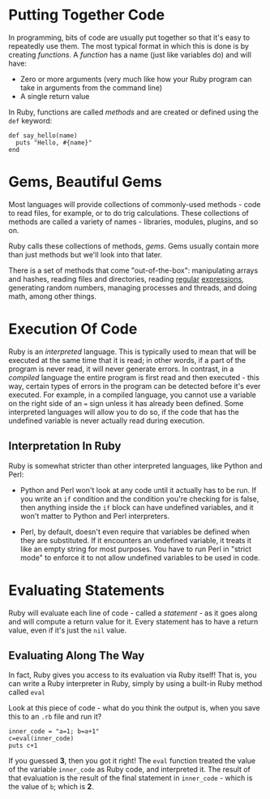 # Putting Together Code

In programming, bits of code are usually put together so that it's
easy to repeatedly use them. The most typical format in which this is
done is by creating _functions_. A _function_ has a name (just like
variables do) and will have:

* Zero or more arguments (very much like how your Ruby program can take in arguments from the command line)
* A single return value

In Ruby, functions are called _methods_ and are created or defined using the `def` keyword:

    def say_hello(name)
      puts "Hello, #{name}"
    end

# Gems, Beautiful Gems

Most languages will provide collections of commonly-used methods -
code to read files, for example, or to do trig calculations. These collections of methods are called a variety of names - libraries, modules, plugins, and so on. 

Ruby calls these collections of methods, _gems_. Gems usually contain
more than just methods but we'll look into that later.

There is a set of methods that come "out-of-the-box": manipulating
arrays and hashes, reading files and directories, reading
[regular](http://net.tutsplus.com/tutorials/javascript-ajax/you-dont-know-anything-about-regular-expressions/)
[expressions](http://www.grymoire.com/Unix/Regular.html), generating
random numbers, managing processes and threads, and doing math, among
other things.

# Execution Of Code

Ruby is an _interpreted_ language. This is typically used to mean that
will be executed at the same time that it is read; in other words, if
a part of the program is never read, it will never generate errors. In
contrast, in a _compiled_ language the entire program is first read
and then executed - this way, certain types of errors in the program
can be detected before it's ever executed. For example, in a compiled
language, you cannot use a variable on the right side of an `=` sign
unless it has already been defined. Some interpreted languages will
allow you to do so, if the code that has the undefined variable is
never actually read during execution.

## Interpretation In Ruby

Ruby is somewhat stricter than other interpreted languages, like Python and Perl:

* Python and Perl won't look at any code until it actually has to be
  run. If you write an `if` condition and the condition you're
  checking for is false, then anything inside the `if` block can have
  undefined variables, and it won't matter to Python and Perl
  interpreters.

* Perl, by default, doesn't even require that variables be defined
  when they are substituted. If it encounters an undefined variable,
  it treats it like an empty string for most purposes. You have to run
  Perl in "strict mode" to enforce it to not allow undefined variables to be used in code.

# Evaluating Statements

Ruby will evaluate each line of code - called a _statement_ - as it
goes along and will compute a return value for it. Every statement has
to have a return value, even if it's just the `nil` value.

## Evaluating Along The Way

In fact, Ruby gives you access to its evaluation via Ruby itself! That is, you can write a Ruby interpreter in Ruby, simply by using a built-in Ruby method called `eval`

Look at this piece of code - what do you think the output is, when you save this to an `.rb` file and run it?

    inner_code = "a=1; b=a+1"
    c=eval(inner_code)
    puts c+1

If you guessed **3**, then you got it right! The `eval` function treated the value of the variable `inner_code` as Ruby code, and interpreted it. The result of that evaluation is the result of the final statement in `inner_code` - which is the value of `b`; which is **2**.
